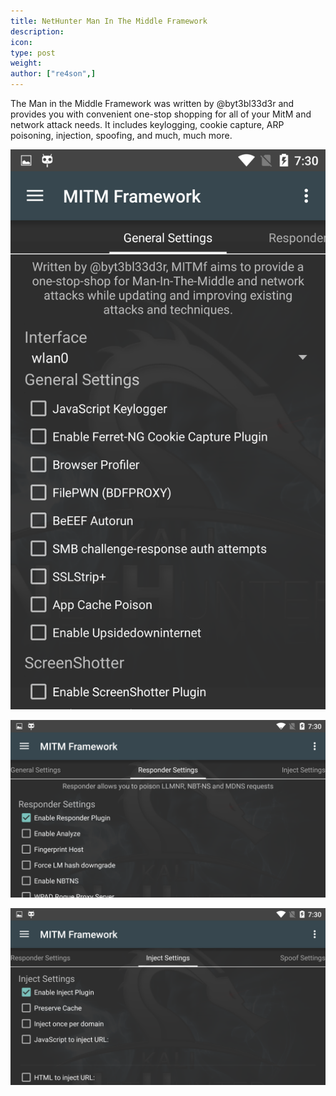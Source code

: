 ```yaml
---
title: NetHunter Man In The Middle Framework
description:
icon:
type: post
weight:
author: ["re4son",]
---
```


The Man in the Middle Framework was written by @byt3bl33d3r and provides you with convenient one-stop shopping for all of your MitM and network attack needs. It includes keylogging, cookie capture, ARP poisoning, injection, spoofing, and much, much more.

![](./nethunter-mitm-01.png)

![](./nethunter-mitm-02.png)

![](./nethunter-mitm-03.png)
